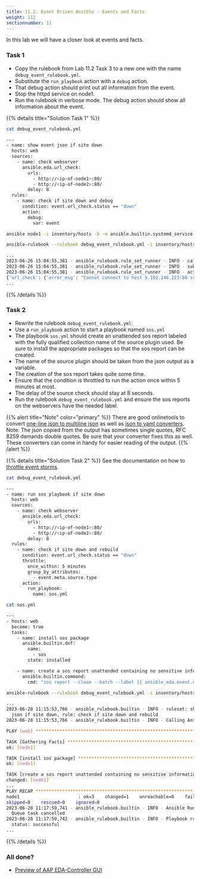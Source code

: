 ```yaml
---
title: 11.2. Event Driven Ansible - Events and Facts
weight: 112
sectionnumber: 11
---
```


In this lab we will have a closer look at events and facts.

### Task 1

* Copy the rulebook from Lab 11.2 Task 3 to a new one with the name `debug_event_rulebook.yml`.
* Substitute the `run_playbook` action with a `debug` action.
* That debug action should print out all information from the event.
* Stop the httpd service on node1.
* Run the rulebook in verbose mode. The debug action should show all information about the event.

{{% details title="Solution Task 1" %}}
```bash
cat debug_event_rulebook.yml
```
```bash
---
- name: show event json if site down
  hosts: web
  sources:
    - name: check webserver
      ansible.eda.url_check:
        urls:
          - http://<ip-of-node1>:80/
          - http://<ip-of-node2>:80/
        delay: 8
  rules:
    - name: check if site down and debug
      condition: event.url_check.status == "down"
      action:
        debug:
          var: event
```
```bash
ansible node1 -i inventory/hosts -b -m ansible.builtin.systemd_service -a "name=httpd state=stopped"
```
```bash
ansible-rulebook --rulebook debug_event_rulebook.yml -i inventory/hosts -vv
```
```bash
...
2023-06-26 15:04:55,381 - ansible_rulebook.rule_set_runner - INFO - call_action debug
2023-06-26 15:04:55,381 - ansible_rulebook.rule_set_runner - INFO - substitute_variables [{'var': 'event'}] [{'event': {'url_check': {'error_msg': "Cannot connect to host 5.102.146.223:80 ssl:default [Connect call failed ('5.102.146.223', 80)]", 'url': 'http://5.102.146.223/', 'status': 'down'}, 'meta': {'received_at': '2023-06-26T13:04:55.379428Z', 'source': {'name': 'check webserver', 'type': 'ansible.eda.url_check'}, 'uuid': '6710f9a8-c489-4699-a804-8e796855e290'}}}]
2023-06-26 15:04:55,381 - ansible_rulebook.rule_set_runner - INFO - action args: {'var': 'event'}
{'url_check': {'error_msg': "Cannot connect to host 5.102.146.223:80 ssl:default [Connect call failed ('5.102.146.223', 80)]", 'url': 'http://5.102.146.223/', 'status': 'down'}, 'meta': {'received_at': '2023-06-26T13:04:55.379428Z', 'source': {'name': 'check webserver', 'type': 'ansible.eda.url_check'}, 'uuid': '6710f9a8-c489-4699-a804-8e796855e290'}}
...
```
{{% /details %}}

### Task 2

* Rewrite the rulebook `debug_event_rulebook.yml`:
* Use a `run_playbook` action to start a playbook named `sos.yml`
* The playbook `sos.yml` should create an unattended sos report labeled with the fully qualified collection
name of the source plugin used. Be sure to install the appropriate packages so that the sos report can be created.
* The name of the source plugin should be taken from the json output as a variable.
* The creation of the sos report takes quite some time.
* Ensure that the condition is throttled to run the action once within 5 minutes at most.
* The delay of the source check should stay at 8 seconds.
* Run the rulebook `debug_event_rulebook.yml` and ensure the sos reports on the webservers have the needed label.


{{% alert title="Note" color="primary" %}}
 There are good onlinetools to convert [one-line json to multiline json](https://jsonformatter.curiousconcept.com) as well as [json to yaml converters](https://jsonformatter.org/json-to-yaml).
 Note: The json copied from the output has sometimes single quotes, RFC 8259 demands double quotes.
 Be sure that your converter fixes this as well.
 These converters can come in handy for easier reading of the output.
{{% /alert %}}

{{% details title="Solution Task 2" %}}
See the documentation on how to [throttle event storms](https://ansible.readthedocs.io/projects/rulebook/en/stable/conditions.html#throttle-actions-to-counter-event-storms-reactive).

```bash
cat debug_event_rulebook.yml
```
```bash
---
- name: run sos playbook if site down
  hosts: web
  sources:
    - name: check webserver
      ansible.eda.url_check:
        urls:
          - http://<ip-of-node1>:80/
          - http://<ip-of-node2>:80/
        delay: 8
  rules:
    - name: check if site down and rebuild
      condition: event.url_check.status == "down"
      throttle:
        once_within: 5 minutes
        group_by_attributes:
          - event.meta.source.type
      action:
        run_playbook:
          name: sos.yml
```

```bash
cat sos.yml
```
```bash
---
- hosts: web
  become: true
  tasks:
    - name: install sos package
      ansible.builtin.dnf:
        name:
          - sos
        state: installed

    - name: create a sos report unattended containing no sensitive information
      ansible.builtin.command: 
        cmd: "sos report --clean --batch --label {{ ansible_eda.event.meta.source.type }}"
```

```bash
ansible-rulebook --rulebook debug_event_rulebook.yml -i inventory/hosts -vv
```
```bash
...
2023-06-28 11:15:53,766 - ansible_rulebook.builtin - INFO - ruleset: show event \
  json if site down, rule: check if site down and rebuild
2023-06-28 11:15:53,766 - ansible_rulebook.builtin - INFO - Calling Ansible runner

PLAY [web] *********************************************************************

TASK [Gathering Facts] *********************************************************
ok: [node1]

TASK [install sos package] *****************************************************
ok: [node1]

TASK [create a sos report unattended containing no sensitive information] ******
changed: [node1]
...
PLAY RECAP *********************************************************************
node1                      : ok=3    changed=1    unreachable=0    failed=0    
skipped=0    rescued=0    ignored=0   
2023-06-28 11:17:59,741 - ansible_rulebook.builtin - INFO - Ansible Runner \
  Queue task cancelled
2023-06-28 11:17:59,742 - ansible_rulebook.builtin - INFO - Playbook rc: 0, \ 
  status: successful
...
```
{{% /details %}}

### All done?

* [Preview of AAP EDA-Controller GUI](https://www.youtube.com/watch?v=7i_EzHyrKQc&t=178s)
